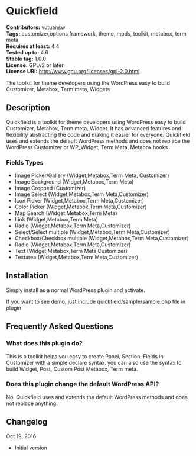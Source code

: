 # Quickfield #

**Contributors:** vutuansw  
**Tags:** customizer,options framework, theme, mods, toolkit, metabox, term meta  
**Requires at least:** 4.4  
**Tested up to:** 4.6  
**Stable tag:** 1.0.0  
**License:** GPLv2 or later  
**License URI:** http://www.gnu.org/licenses/gpl-2.0.html  


The toolkit for theme developers using the WordPress easy to build Customizer, Metabox, Term meta, Widgets


## Description ##

Quickfield is a toolkit for theme developers using WordPress easy to build Customizer, Metabox, Term meta, Widget. It has advanced features and flexibility abstracting the code and making it easier for everyone. 
Quickfield uses and extends the default WordPress methods and does not replace the WordPress Customizer or WP_Widget, Term Meta, Metabox hooks

### Fields Types ###

* Image Picker/Gallery (Widget,Metabox,Term Meta, Customizer)  
* Image Background (Widget,Metabox,Term Meta)  
* Image Cropped (Customizer)  
* Image Select (Widget,Metabox,Term Meta,Customizer)  
* Icon Picker (Widget,Metabox,Term Meta,Customizer)  
* Color Picker (Widget,Metabox,Term Meta,Customizer)  
* Map Search (Widget,Metabox,Term Meta)  
* Link (Widget,Metabox,Term Meta)  
* Radio (Widget,Metabox,Term Meta,Customizer)  
* Select/Select multiple (Widget,Metabox,Term Meta,Customizer)  
* Checkbox/Checkbox multiple (Widget,Metabox,Term Meta,Customizer)  
* Radio (Widget,Metabox,Term Meta,Customizer)  
* Text (Widget,Metabox,Term Meta,Customizer)  
* Textarea (Widget,Metabox,Term Meta,Customizer)  

## Installation ##

Simply install as a normal WordPress plugin and activate.

If you want to see demo, just include quickfield/sample/sample.php file in plugin

## Frequently Asked Questions ##

### What does this plugin do? ###
This is a toolkit helps you easy to create Panel, Section, Fields in Customizer with a simple declare syntax. you can also use the syntax to build Widget, Post, Custom Post Metabox, Term meta.  

### Does this plugin change the default WordPress API? ###  
No, Quickfield uses and extends the default WordPress methods and does not replace anything.   


## Changelog ##

Oct 19, 2016

* Initial version

